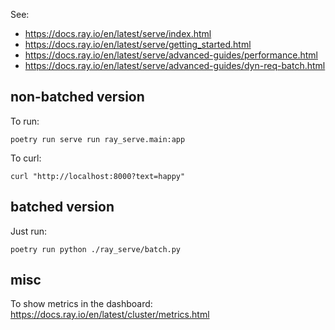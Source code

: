 

See:
- https://docs.ray.io/en/latest/serve/index.html
- https://docs.ray.io/en/latest/serve/getting_started.html
- https://docs.ray.io/en/latest/serve/advanced-guides/performance.html
- https://docs.ray.io/en/latest/serve/advanced-guides/dyn-req-batch.html



## non-batched version

To run:

    poetry run serve run ray_serve.main:app

To curl:

    curl "http://localhost:8000?text=happy"


## batched version

Just run:

    poetry run python ./ray_serve/batch.py


## misc

To show metrics in the dashboard: https://docs.ray.io/en/latest/cluster/metrics.html
